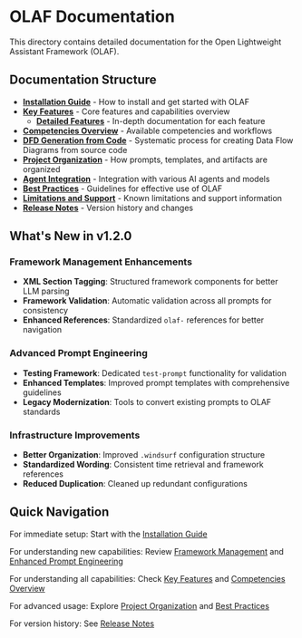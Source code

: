 # OLAF Documentation

This directory contains detailed documentation for the Open Lightweight Assistant Framework (OLAF).

## Documentation Structure

- **[Installation Guide](../README-INSTALLATION.md)** - How to install and get started with OLAF
- **[Key Features](features.md)** - Core features and capabilities overview
  - **[Detailed Features](features/)** - In-depth documentation for each feature
- **[Competencies Overview](competencies.md)** - Available competencies and workflows
- **[DFD Generation from Code](dfd-from-code.md)** - Systematic process for creating Data Flow Diagrams from source code
- **[Project Organization](organization.md)** - How prompts, templates, and artifacts are organized
- **[Agent Integration](integration.md)** - Integration with various AI agents and models
- **[Best Practices](best-practices.md)** - Guidelines for effective use of OLAF
- **[Limitations and Support](limitations.md)** - Known limitations and support information
- **[Release Notes](release-notes/)** - Version history and changes

## What's New in v1.2.0

### Framework Management Enhancements
- **XML Section Tagging**: Structured framework components for better LLM parsing
- **Framework Validation**: Automatic validation across all prompts for consistency
- **Enhanced References**: Standardized `olaf-` references for better navigation

### Advanced Prompt Engineering
- **Testing Framework**: Dedicated `test-prompt` functionality for validation
- **Enhanced Templates**: Improved prompt templates with comprehensive guidelines
- **Legacy Modernization**: Tools to convert existing prompts to OLAF standards

### Infrastructure Improvements
- **Better Organization**: Improved `.windsurf` configuration structure
- **Standardized Wording**: Consistent time retrieval and framework references
- **Reduced Duplication**: Cleaned up redundant configurations

## Quick Navigation

For immediate setup: Start with the [Installation Guide](../README-INSTALLATION.md)

For understanding new capabilities: Review [Framework Management](features/framework-management.md) and [Enhanced Prompt Engineering](features/prompt-engineering.md)

For understanding all capabilities: Check [Key Features](features.md) and [Competencies Overview](competencies.md)

For advanced usage: Explore [Project Organization](organization.md) and [Best Practices](best-practices.md)

For version history: See [Release Notes](release-notes/)
